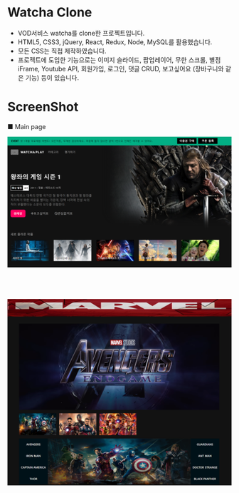 # Watcha Clone
* VOD서비스 watcha를 clone한 프로젝트입니다.
* HTML5, CSS3, jQuery, React, Redux, Node, MySQL를 활용했습니다.
* 모든 CSS는 직접 제작하였습니다.
* 프로젝트에 도입한 기능으로는 이미지 슬라이드, 팝업레이어, 무한 스크롤, 별점
  iFrame, Youtube API, 회원가입, 로그인, 댓글 CRUD, 보고싶어요 (장바구니와 같은 기능) 등이 있습니다.
  
  
 # ScreenShot
 
 ■ Main page
 
 <div>
  <img src="./p_image/watcha_main.png" />
 </div>
 <br><br><br><br>
 
 <div>
  <img src="./p_image/watcha_main_2.png" />
 </div>
 <br><br><br><br>
